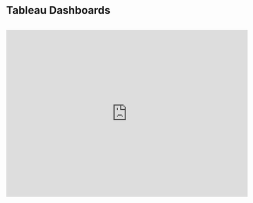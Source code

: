 # Tableau Dashboards

<br>

<iframe seamless frameborder="0" src='https:&#47;&#47;public.tableau.com&#47;static&#47;images&#47;We&#47;Webanalytics_TakeHome_RMerced&#47;WebTrafficDashboard&#47;1_rss.png' width = '650' height = '450' scrolling='yes' ></iframe>  

